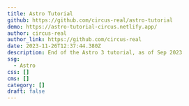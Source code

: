 ```yaml
---
title: Astro Tutorial
github: https://github.com/circus-real/astro-tutorial
demo: https://astro-tutorial-circus.netlify.app/
author: circus-real
author_link: https://github.com/circus-real
date: 2023-11-26T12:37:44.380Z
description: End of the Astro 3 tutorial, as of Sep 2023
ssg:
  - Astro
css: []
cms: []
category: []
draft: false
---
```

